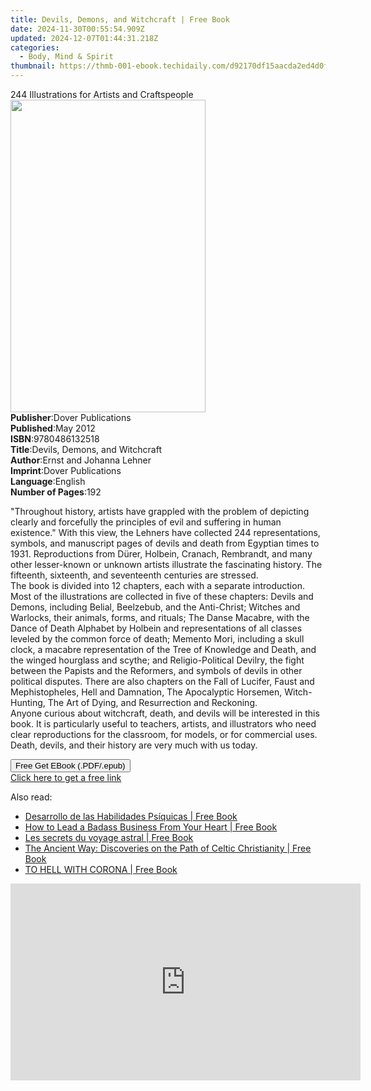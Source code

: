 ```yaml
---
title: Devils, Demons, and Witchcraft | Free Book
date: 2024-11-30T00:55:54.909Z
updated: 2024-12-07T01:44:31.218Z
categories:
  - Body, Mind & Spirit
thumbnail: https://thmb-001-ebook.techidaily.com/d92170df15aacda2ed4d0fed08b594220d69c3f2aeb57f357f97bd170c524ace.jpg
---
```

<main id="book-container">
  <div class="flex flex-col">
    <div class="book-brief flex-1 py-6 px-4 sm:p-6 md:py-10 md:px-8">
      <!-- brief-->
      <div class="book-brief-main">
        244 Illustrations for Artists and Craftspeople
      </div>
    </div>
    <div
      class="book-meta-info flex-1 grid gap-4 col-start-1 col-end-3 row-start-1 sm:mb-6 sm:grid-cols-4 lg:gap-6 lg:col-start-2 lg:row-end-6 lg:row-span-6 lg:mb-0"
    >
      <div
        class="book-meta-info-left place-content-center mt-4 p-4 text-sm leading-6 col-start-2 col-span-2 dark:text-slate-400"
      >
        <img
          class="w-full h-500 object-cover rounded-lg sm:h-255 sm:col-span-2 lg:col-span-full"
          src="https://img-001-ebook.techidaily.com/aeeb23fed4f7bd944b29fc60dbb875a0498826ef3da0c2d01b0496500def788a.jpg"
          alt=""
          width="312"
          height="500"
        />
      </div>
      <div
        class="book-meta-info-right mt-2 col-start-1 row-start-2 col-span-3 self-center"
      >
        <!-- meta data  -->
        <div class="flex flex-col px-4 md:px-8">
          <div class="flex-1">
            <strong>Publisher</strong>:<span class="px-2"
              >Dover Publications</span
            >
          </div>
          <div class="flex-1">
            <strong>Published</strong>:<span class="px-2">May 2012</span>
          </div>
          <div class="flex-1">
            <strong>ISBN</strong>:<span class="px-2">9780486132518</span>
          </div>
          <div class="flex-1">
            <strong>Title</strong>:<span class="px-2"
              >Devils, Demons, and Witchcraft</span
            >
          </div>
          <div class="flex-1">
            <strong>Author</strong>:<span class="px-2"
              >Ernst and Johanna Lehner</span
            >
          </div>
          <div class="flex-1">
            <strong>Imprint</strong>:<span class="px-2"
              >Dover Publications</span
            >
          </div>
          <div class="flex-1">
            <strong>Language</strong>:<span class="px-2">English</span>
          </div>
          <div class="flex-1">
            <strong>Number of Pages</strong>:<span class="px-2">192</span>
          </div>
        </div>
      </div>
    </div>
    <div class="book-description flex-1 py-6 px-4 sm:p-6 md:py-10 md:px-8">
      <div class="book-description-main">
        <div accordion-content="" id="description">
          <p>
            "Throughout history, artists have grappled with the problem of
            depicting clearly and forcefully the principles of evil and
            suffering in human existence." With this view, the Lehners have
            collected 244 representations, symbols, and manuscript pages of
            devils and death from Egyptian times to 1931. Reproductions from
            Dürer, Holbein, Cranach, Rembrandt, and many other lesser-known or
            unknown artists illustrate the fascinating history. The fifteenth,
            sixteenth, and seventeenth centuries are stressed.<br />The book is
            divided into 12 chapters, each with a separate introduction. Most of
            the illustrations are collected in five of these chapters: Devils
            and Demons, including Belial, Beelzebub, and the Anti-Christ;
            Witches and Warlocks, their animals, forms, and rituals; The Danse
            Macabre, with the Dance of Death Alphabet by Holbein and
            representations of all classes leveled by the common force of death;
            Memento Mori, including a skull clock, a macabre representation of
            the Tree of Knowledge and Death, and the winged hourglass and
            scythe; and Religio-Political Devilry, the fight between the Papists
            and the Reformers, and symbols of devils in other political
            disputes. There are also chapters on the Fall of Lucifer, Faust and
            Mephistopheles, Hell and Damnation, The Apocalyptic Horsemen,
            Witch-Hunting, The Art of Dying, and Resurrection and Reckoning.<br />Anyone
            curious about witchcraft, death, and devils will be interested in
            this book. It is particularly useful to teachers, artists, and
            illustrators who need clear reproductions for the classroom, for
            models, or for commercial uses. Death, devils, and their history are
            very much with us today.
          </p>
        </div>
        <div class="accordion-fader"></div>
      </div>
    </div>
    <div class="book-excerpts flex-1 py-6 px-4 sm:p-6 md:py-10 md:px-8"></div>
    <div
      class="book-about-author flex-1 py-6 px-4 sm:p-6 md:py-10 md:px-8"
    ></div>
    <div class="book-free-get flex-1 py-6 px-4 sm:p-6 md:py-10 md:px-8">
      <button
        id="btn-free-get"
        class="bg-blue-500 hover:bg-blue-700 text-white font-bold py-2 px-4 rounded"
      >
        Free Get EBook (.PDF/.epub)
      </button>
      <div id="countdown-display" class="px-2 text-lg mt-2"></div>
      <a
        id="free-link"
        class="hidden bg-blue-500 hover:bg-blue-700 text-white font-bold py-2 px-4 rounded"
        href="https://www.ebooks.com/en-us/book/96418793/devils-demons-and-witchcraft/ernst-and-johanna-lehner/"
        target="_blank"
        >Click here to get a free link</a
      >
    </div>
    <script>
      let countdownTime = 0;
      let countdownInterval = null;
      document
        .getElementById('btn-free-get')
        .addEventListener('click', startCountdown);
      function startCountdown() {
        countdownTime = new Date().getTime() + 60000 * 3;
        countdownInterval = setInterval(updateCountdown, 1000);
        document.getElementById('btn-free-get').disabled = true;
        document
          .getElementById('btn-free-get')
          .classList.add('bg-gray-500', 'cursor-not-allowed');
      }
      function updateCountdown() {
        let currentTime = new Date().getTime();
        let timeLeft = countdownTime - currentTime;
        let secondsLeft = Math.floor(timeLeft / 1000);
        document.getElementById('countdown-display').innerHTML =
          `Remaining time: ${secondsLeft} seconds.`;
        if (secondsLeft <= 0) {
          clearInterval(countdownInterval);
          document.getElementById('btn-free-get').classList.add('hidden');
          document.getElementById('free-link').classList.remove('hidden');
          document.getElementById('countdown-display').innerHTML = '';
        }
      }
    </script>
  </div>
</main>

<ins class="adsbygoogle"
      style="display:block"
      data-ad-client="ca-pub-7571918770474297"
      data-ad-slot="8358498916"
      data-ad-format="auto"
      data-full-width-responsive="true"></ins>
    

<span class="atpl-alsoreadstyle">Also read:</span>
<div><ul>
<li><a href="https://novels-ebooks.techidaily.com/210127780-9781761035470-desarrollo-de-las-habilidades-psiquicas/"><u>Desarrollo de las Habilidades Psíquicas | Free Book</u></a></li>
<li><a href="https://novels-ebooks.techidaily.com/210127374-9781789046373-how-to-lead-a-badass-business-from-your-heart/"><u>How to Lead a Badass Business From Your Heart | Free Book</u></a></li>
<li><a href="https://novels-ebooks.techidaily.com/210127709-9782824633855-les-secrets-du-voyage-astral/"><u>Les secrets du voyage astral | Free Book</u></a></li>
<li><a href="https://novels-ebooks.techidaily.com/210127370-9781506460468-the-ancient-way-discoveries-on-the-path-of-celtic-christianity/"><u>The Ancient Way: Discoveries on the Path of Celtic Christianity | Free Book</u></a></li>
<li><a href="https://novels-ebooks.techidaily.com/210127799-9781087915005-to-hell-with-corona/"><u>TO HELL WITH CORONA | Free Book</u></a></li>
</ul></div>

<!-- affiliate ads begin -->
<iframe width="560" height="315" src="https://www.youtube.com/embed/3hS27nZVi9Y?si=_Zqj_l4a4XkPqT2S" title="YouTube video player" frameborder="0" allow="accelerometer; autoplay; clipboard-write; encrypted-media; gyroscope; picture-in-picture; web-share" referrerpolicy="strict-origin-when-cross-origin" allowfullscreen></iframe>
<!-- affiliate ads end -->

